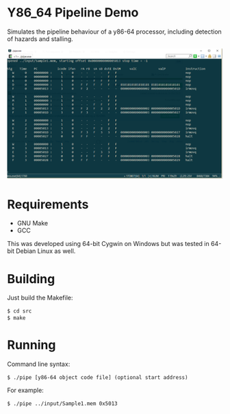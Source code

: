 # Y86_64 Pipeline Demo

Simulates the pipeline behaviour of a y86-64 processor, including detection of hazards and stalling.

![Screenshot](screenshot.png)

# Requirements
 * GNU Make
 * GCC

 This was developed using 64-bit Cygwin on Windows but was tested in 64-bit Debian Linux as well.

 # Building
 Just build the Makefile:
 ```
 $ cd src
 $ make
 ```

 # Running
 Command line syntax:
 ```
 $ ./pipe [y86-64 object code file] (optional start address)
 ```

 For example:
 ```
 $ ./pipe ../input/Sample1.mem 0x5013
 ```

